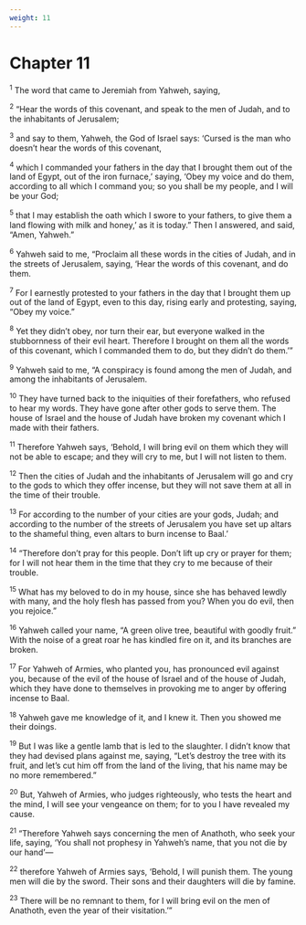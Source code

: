 ```yaml
---
weight: 11
---
```


# Chapter 11

<sup>1</sup> The word that came to Jeremiah from Yahweh, saying, 

<sup>2</sup> “Hear the words of this covenant, and speak to the men of Judah, and to the inhabitants of Jerusalem; 

<sup>3</sup> and say to them, Yahweh, the God of Israel says: ‘Cursed is the man who doesn’t hear the words of this covenant, 

<sup>4</sup> which I commanded your fathers in the day that I brought them out of the land of Egypt, out of the iron furnace,’ saying, ‘Obey my voice and do them, according to all which I command you; so you shall be my people, and I will be your God; 

<sup>5</sup> that I may establish the oath which I swore to your fathers, to give them a land flowing with milk and honey,’ as it is today.” Then I answered, and said, “Amen, Yahweh.” 

<sup>6</sup> Yahweh said to me, “Proclaim all these words in the cities of Judah, and in the streets of Jerusalem, saying, ‘Hear the words of this covenant, and do them. 

<sup>7</sup> For I earnestly protested to your fathers in the day that I brought them up out of the land of Egypt, even to this day, rising early and protesting, saying, “Obey my voice.” 

<sup>8</sup> Yet they didn’t obey, nor turn their ear, but everyone walked in the stubbornness of their evil heart. Therefore I brought on them all the words of this covenant, which I commanded them to do, but they didn’t do them.’” 

<sup>9</sup> Yahweh said to me, “A conspiracy is found among the men of Judah, and among the inhabitants of Jerusalem. 

<sup>10</sup> They have turned back to the iniquities of their forefathers, who refused to hear my words. They have gone after other gods to serve them. The house of Israel and the house of Judah have broken my covenant which I made with their fathers. 

<sup>11</sup> Therefore Yahweh says, ‘Behold, I will bring evil on them which they will not be able to escape; and they will cry to me, but I will not listen to them. 

<sup>12</sup> Then the cities of Judah and the inhabitants of Jerusalem will go and cry to the gods to which they offer incense, but they will not save them at all in the time of their trouble. 

<sup>13</sup> For according to the number of your cities are your gods, Judah; and according to the number of the streets of Jerusalem you have set up altars to the shameful thing, even altars to burn incense to Baal.’ 

<sup>14</sup> “Therefore don’t pray for this people. Don’t lift up cry or prayer for them; for I will not hear them in the time that they cry to me because of their trouble. 

<sup>15</sup> What has my beloved to do in my house, since she has behaved lewdly with many, and the holy flesh has passed from you? When you do evil, then you rejoice.” 

<sup>16</sup> Yahweh called your name, “A green olive tree, beautiful with goodly fruit.” With the noise of a great roar he has kindled fire on it, and its branches are broken. 

<sup>17</sup> For Yahweh of Armies, who planted you, has pronounced evil against you, because of the evil of the house of Israel and of the house of Judah, which they have done to themselves in provoking me to anger by offering incense to Baal. 

<sup>18</sup> Yahweh gave me knowledge of it, and I knew it. Then you showed me their doings. 

<sup>19</sup> But I was like a gentle lamb that is led to the slaughter. I didn’t know that they had devised plans against me, saying, “Let’s destroy the tree with its fruit, and let’s cut him off from the land of the living, that his name may be no more remembered.” 

<sup>20</sup> But, Yahweh of Armies, who judges righteously, who tests the heart and the mind, I will see your vengeance on them; for to you I have revealed my cause. 

<sup>21</sup> “Therefore Yahweh says concerning the men of Anathoth, who seek your life, saying, ‘You shall not prophesy in Yahweh’s name, that you not die by our hand’— 

<sup>22</sup> therefore Yahweh of Armies says, ‘Behold, I will punish them. The young men will die by the sword. Their sons and their daughters will die by famine. 

<sup>23</sup> There will be no remnant to them, for I will bring evil on the men of Anathoth, even the year of their visitation.’” 


